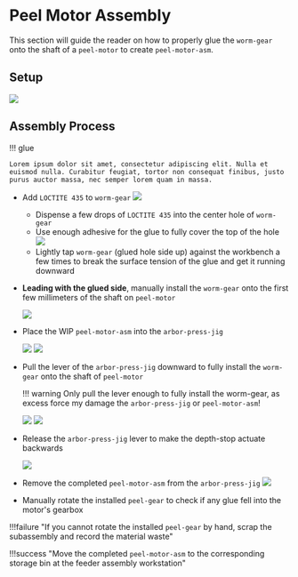 # Peel Motor Assembly

This section will guide the reader on how to properly glue the `worm-gear` onto the shaft of a `peel-motor` to create `peel-motor-asm`.

## Setup
![](img/img1.JPG)

## Assembly Process
!!! glue

    Lorem ipsum dolor sit amet, consectetur adipiscing elit. Nulla et
    euismod nulla. Curabitur feugiat, tortor non consequat finibus, justo
    purus auctor massa, nec semper lorem quam in massa.
	
* Add `LOCTITE 435` to `worm-gear`
		![](img/img2.JPG)
	* Dispense a few drops of `LOCTITE 435` into the center hole of `worm-gear`
	* Use enough adhesive for the glue to fully cover the top of the hole		![](img/img4.JPG)
	* Lightly tap `worm-gear` (glued hole side up) against the workbench a few times to break the surface tension of the glue and get it running downward
* **Leading with the glued side**, manually install the `worm-gear` onto the first few millimeters of the shaft on `peel-motor`

	![](img/img5.JPG)

* Place the WIP `peel-motor-asm` into the `arbor-press-jig`

	![](img/img7.JPG)
	![](img/img8.JPG)

* Pull the lever of the `arbor-press-jig` downward to fully install the `worm-gear` onto the shaft of `peel-motor`

	!!! warning
		Only pull the lever enough to fully install the worm-gear, as excess force my damage the `arbor-press-jig` or `peel-motor-asm`!

	![](img/img10.JPG)
	![](img/img11.JPG)	
		
* Release the `arbor-press-jig` lever to make the depth-stop actuate backwards

	![](img/img12.JPG)

*  Remove the completed `peel-motor-asm` from the `arbor-press-jig`
	![](img/img13.JPG)

* Manually rotate the installed `peel-gear` to check if any glue fell into the motor's gearbox

!!!failure "If you cannot rotate the installed `peel-gear` by hand, scrap the subassembly and record the material waste"
	
!!!success "Move the completed `peel-motor-asm` to the corresponding storage bin at the feeder assembly workstation"
